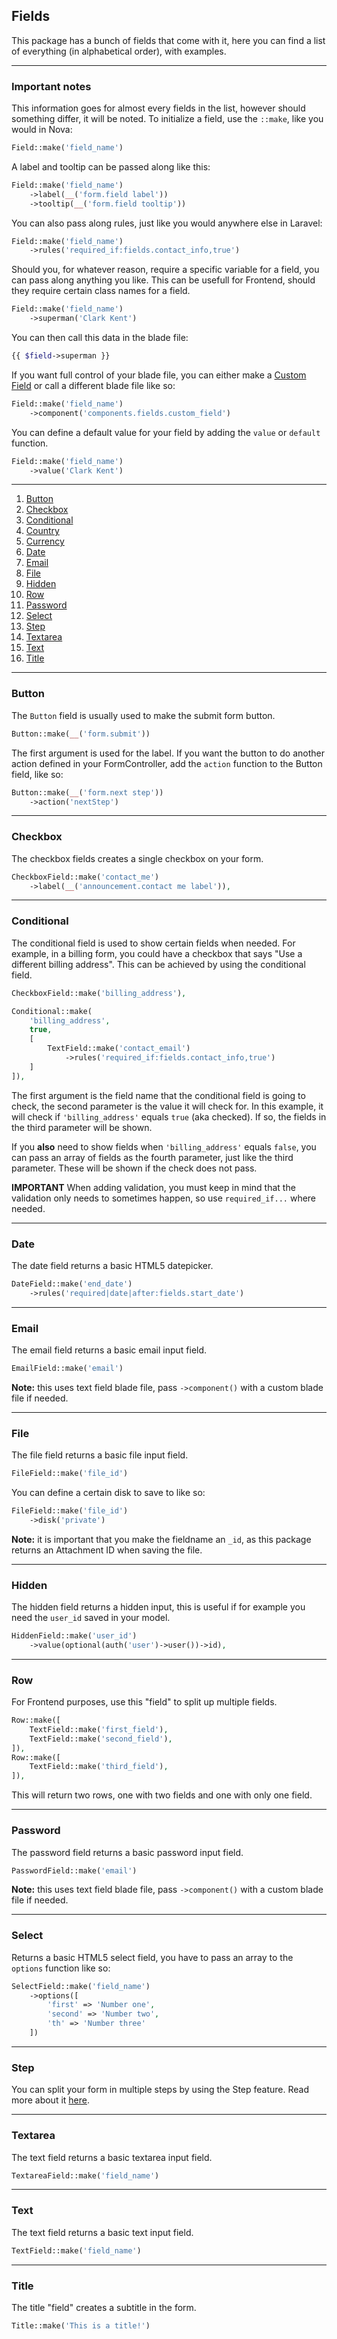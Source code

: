
## Fields
This package has a bunch of fields that come with it, here you can find a list of everything (in alphabetical order), with examples.

---
### Important notes
This information goes for almost every fields in the list, however should something differ, it will be noted.
To initialize a field, use the `::make`, like you would in Nova:
```php
Field::make('field_name')
```
A label and tooltip can be passed along like this:
```php
Field::make('field_name')
	->label(__('form.field label'))
	->tooltip(__('form.field tooltip'))
```
You can also pass along rules, just like you would anywhere else in Laravel:
```php
Field::make('field_name')
	->rules('required_if:fields.contact_info,true')
```
Should you, for whatever reason, require a specific variable for a field, you can pass along anything you like. This can be usefull for Frontend, should they require certain class names for a field.
```php
Field::make('field_name')
	->superman('Clark Kent')
```
You can then call this data in the blade file:
```php
{{ $field->superman }}
```
If you want full control of your blade file, you can either make a [Custom Field](custom-fields.md) or call a different blade file like so:
```php
Field::make('field_name')
	->component('components.fields.custom_field')
```
You can define a default value for your field by adding the `value` or `default` function.
```php
Field::make('field_name')
	->value('Clark Kent')
```

---

1.  [Button](#button)
2.  [Checkbox](#checkbox)
3.  [Conditional](#conditional)
4.  [Country](#country)
5.  [Currency](#currency)
6.  [Date](#date)
7.  [Email](#email)
8.  [File](#file)
9.  [Hidden](#hidden)
10. [Row](#row)
11.  [Password](#password)
12.  [Select](#select)
13.  [Step](#step)
14.  [Textarea](#textarea)
15.  [Text](#text)
16.  [Title](#title)
---
### <a name="button"></a>Button

The `Button` field is usually used to make the submit form button.
```php
Button::make(__('form.submit'))
```
The first argument is used for the label.
If you want the button to do another action defined in your FormController, add the `action` function to the Button field, like so:

```php
Button::make(__('form.next step'))
	->action('nextStep')
```

---
### <a name="checkbox"></a>Checkbox

The checkbox fields creates a single checkbox on your form.
```php
CheckboxField::make('contact_me')
    ->label(__('announcement.contact me label')),
```

---
### <a name="conditional"></a>Conditional
The conditional field is used to show certain fields when needed.
For example, in a billing form, you could have a checkbox that says "Use a different billing address".
This can be achieved by using the conditional field.
```php
CheckboxField::make('billing_address'),

Conditional::make(
	'billing_address',
	true,
	[
		TextField::make('contact_email')
			->rules('required_if:fields.contact_info,true')
	]
]),
```
The first argument is the field name that the conditional field is going to check, the second parameter is the value it will check for. In this example, it will check if `'billing_address'` equals `true` (aka checked). If so, the fields in the third parameter will be shown.

If you **also** need to show fields when `'billing_address'` equals `false`, you can pass an array of fields as the fourth parameter, just like the third parameter. These will be shown if the check does not pass.

**IMPORTANT** When adding validation, you must keep in mind that the validation only needs to sometimes happen, so use `required_if...` where needed.

---
### <a name="date"></a>Date
The date field returns a basic HTML5 datepicker.
```php
DateField::make('end_date')
	->rules('required|date|after:fields.start_date')
```

---
### <a name="email"></a>Email
The email field returns a basic email input field.
```php
EmailField::make('email')
```
**Note:** this uses text field blade file, pass `->component()` with a custom blade file if needed.

---
### <a name="file"></a>File
The file field returns a basic file input field.
```php
FileField::make('file_id')
```
You can define a certain disk to save to like so:
```php
FileField::make('file_id')
	->disk('private')
```
**Note:** it is important that you make the fieldname an `_id`, as this package returns an Attachment ID when saving the file.

---
### <a name="hidden"></a>Hidden
The hidden field returns a hidden input, this is useful if for example you need the `user_id` saved in your model.
```php
HiddenField::make('user_id')
	->value(optional(auth('user')->user())->id),
```

---
### <a name="row"></a>Row
For Frontend purposes, use this "field" to split up multiple fields.
```php
Row::make([
    TextField::make('first_field'),
    TextField::make('second_field'),
]),
Row::make([
    TextField::make('third_field'),
]),
```
This will return two rows, one with two fields and one with only one field.

---
### <a name="password"></a>Password
The password field returns a basic password input field.
```php
PasswordField::make('email')
```
**Note:** this uses text field blade file, pass `->component()` with a custom blade file if needed.

---
### <a name="select"></a>Select
Returns a basic HTML5 select field, you have to pass an array to the `options` function like so:
```php
SelectField::make('field_name')
	->options([
		'first' => 'Number one',
		'second' => 'Number two',
		'th' => 'Number three'
	])
```

---
### <a name="step"></a>Step
You can split your form in multiple steps by using the Step feature.
Read more about it [here](form-steps.md).

---
### <a name="textarea"></a>Textarea
The text field returns a basic textarea input field.
```php
TextareaField::make('field_name')
```

---
### <a name="text"></a>Text
The text field returns a basic text input field.
```php
TextField::make('field_name')
```

---
### <a name="title"></a>Title
The title "field" creates a subtitle in the form.
```php
Title::make('This is a title!')
```

